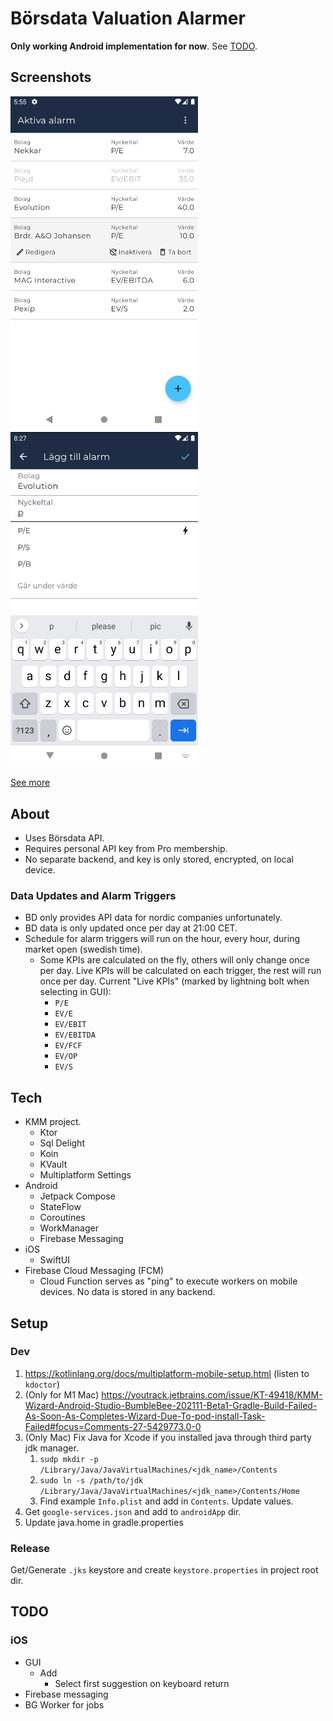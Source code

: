 # Börsdata Valuation Alarmer

**Only working Android implementation for now**. See [TODO](#todo).

## Screenshots
<div align="left"> 
  <img src="screenshots/list.png" width="300" height="auto" alt="Alarm List View" />
  <img src="screenshots/add.png" width="300" height="auto" alt="Add Alarm View" />
</div>

[See more](screenshots)

## About
  * Uses Börsdata API.
  * Requires personal API key from Pro membership.
  * No separate backend, and key is only stored, encrypted, on local device.

### Data Updates and Alarm Triggers
  * BD only provides API data for nordic companies unfortunately.
  * BD data is only updated once per day at 21:00 CET.
  * Schedule for alarm triggers will run on the hour, every hour, during market open (swedish time).
    * Some KPIs are calculated on the fly, others will only change once per day. Live KPIs will be calculated on each trigger, the rest will run once per day. Current "Live KPIs" (marked by lightning bolt when selecting in GUI):
      * `P/E`
      * `EV/E` 
      * `EV/EBIT`
      * `EV/EBITDA` 
      * `EV/FCF` 
      * `EV/OP`
      * `EV/S`

## Tech
  * KMM project.
    * Ktor
    * Sql Delight
    * Koin
    * KVault
    * Multiplatform Settings
  * Android
    * Jetpack Compose
    * StateFlow
    * Coroutines 
    * WorkManager
    * Firebase Messaging
  * iOS
    * SwiftUI
  * Firebase Cloud Messaging (FCM)
    * Cloud Function serves as "ping" to execute workers on mobile devices. No data is stored in any backend. 
  
## Setup 
### Dev
  1. https://kotlinlang.org/docs/multiplatform-mobile-setup.html (listen to `kdoctor`)
  2. (Only for M1 Mac) https://youtrack.jetbrains.com/issue/KT-49418/KMM-Wizard-Android-Studio-BumbleBee-202111-Beta1-Gradle-Build-Failed-As-Soon-As-Completes-Wizard-Due-To-pod-install-Task-Failed#focus=Comments-27-5429773.0-0 
  3. (Only Mac) Fix Java for Xcode if you installed java through third party jdk manager.
     1. `sudp mkdir -p /Library/Java/JavaVirtualMachines/<jdk_name>/Contents`
     2. `sudo ln -s /path/to/jdk /Library/Java/JavaVirtualMachines/<jdk_name>/Contents/Home`
     3. Find example `Info.plist` and add in `Contents`. Update values.
  4. Get `google-services.json` and add to `androidApp` dir.
  5. Update java.home in gradle.properties

### Release
Get/Generate `.jks` keystore and create `keystore.properties` in project root dir.

## TODO 
### iOS
  * GUI
    * Add
      * Select first suggestion on keyboard return
  * Firebase messaging
  * BG Worker for jobs


